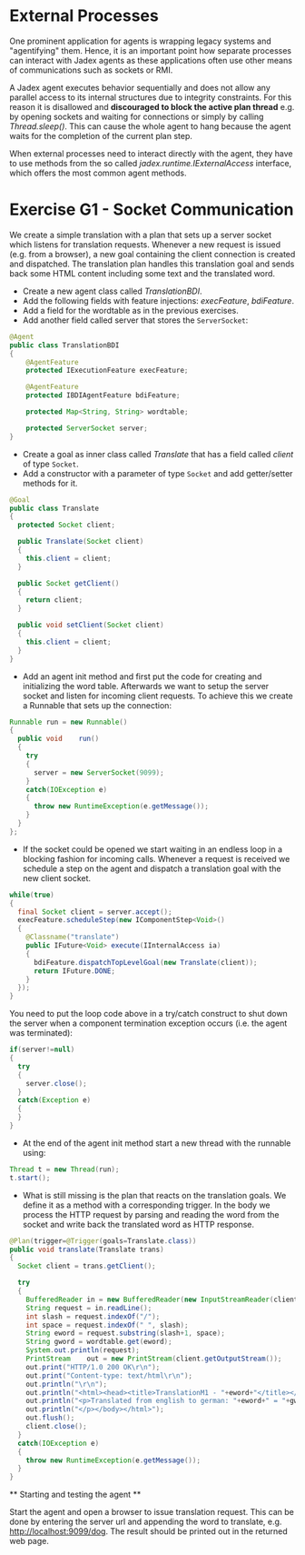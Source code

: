 # External Processes

One prominent application for agents is wrapping legacy systems and "agentifying" them.
Hence, it is an important point how separate processes can interact with Jadex agents as these applications often use other means of communications such as sockets or RMI.

A Jadex agent executes behavior sequentially and does not allow any parallel access to its internal structures due to integrity constraints.
For this reason it is disallowed and **discouraged to block the active plan thread** e.g. by opening sockets and waiting for connections or simply by calling *Thread.sleep()*.
This can cause the whole agent to hang because the agent waits for the completion of the current plan step.

When external processes need to interact directly with the agent, they have to use methods from the so called *jadex.runtime.IExternalAccess* interface, which offers the most common agent methods.

# Exercise G1 - Socket Communication

We create a simple translation with a plan that sets up a server socket which listens for translation requests.
Whenever a new request is issued (e.g. from a browser), a new goal containing the client connection is created and dispatched.
The translation plan handles this translation goal and sends back some HTML content including some text and the translated word.

- Create a new agent class called *TranslationBDI*.
- Add the following fields with feature injections: *execFeature*, *bdiFeature*.
- Add a field for the wordtable as in the previous exercises.
- Add another field called server that stores the ```ServerSocket```:

```java
@Agent
public class TranslationBDI
{
    @AgentFeature
    protected IExecutionFeature execFeature;

    @AgentFeature
    protected IBDIAgentFeature bdiFeature;

    protected Map<String, String> wordtable;

    protected ServerSocket server;
}
```

- Create a goal as inner class called *Translate* that has a field called *client* of type ```Socket```.
- Add a constructor with a parameter of type ```Socket``` and add getter/setter methods for it.

```java
@Goal
public class Translate
{
  protected Socket client;

  public Translate(Socket client)
  {
    this.client = client;
  }

  public Socket getClient()
  {
    return client;
  }

  public void setClient(Socket client)
  {
    this.client = client;
  }
}
```

- Add an agent init method and first put the code for creating and initializing the word table. Afterwards we want to setup the server socket and listen for incoming client requests. To achieve this we create a Runnable that sets up the connection:

```java
Runnable run = new Runnable()
{
  public void    run()
  {
    try
    {
      server = new ServerSocket(9099);
    }
    catch(IOException e)
    {
      throw new RuntimeException(e.getMessage());
    }
  }
};
```

- If the socket could be opened we start waiting in an endless loop in a blocking fashion for incoming calls. Whenever a request is received we schedule a step on the agent and dispatch a translation goal with the new client socket. 

```java
while(true)
{
  final Socket client = server.accept();
  execFeature.scheduleStep(new IComponentStep<Void>()
  {
    @Classname("translate")
    public IFuture<Void> execute(IInternalAccess ia)
    {
      bdiFeature.dispatchTopLevelGoal(new Translate(client));
      return IFuture.DONE;
    }
  });
}
```

You need to put the loop code above in a try/catch construct to shut down the server when a component termination exception occurs (i.e. the agent was terminated):

```java
if(server!=null)
{
  try
  {
    server.close();
  }
  catch(Exception e)
  {
  }
}
```

- At the end of the agent init method start a new thread with the runnable using:

```java
Thread t = new Thread(run);
t.start();
```

- What is still missing is the plan that reacts on the translation goals. We define it as a method with a corresponding trigger. In the body we process the HTTP request by parsing and reading the word from the socket and write back the translated word as HTTP response.

```java
@Plan(trigger=@Trigger(goals=Translate.class))
public void translate(Translate trans)
{
  Socket client = trans.getClient();

  try
  {
    BufferedReader in = new BufferedReader(new InputStreamReader(client.getInputStream()));
    String request = in.readLine();
    int slash = request.indexOf("/");
    int space = request.indexOf(" ", slash);
    String eword = request.substring(slash+1, space);
    String gword = wordtable.get(eword);
    System.out.println(request);
    PrintStream    out = new PrintStream(client.getOutputStream());
    out.print("HTTP/1.0 200 OK\r\n");
    out.print("Content-type: text/html\r\n");
    out.println("\r\n");
    out.println("<html><head><title>TranslationM1 - "+eword+"</title></head><body>");
    out.println("<p>Translated from english to german: "+eword+" = "+gword+".");
    out.println("</p></body></html>");
    out.flush();
    client.close();
  }
  catch(IOException e)
  {
    throw new RuntimeException(e.getMessage());
  }
}
```

** Starting and testing the agent **

Start the agent and open a browser to issue translation request. This can be done by entering the server url and appending the word to translate, e.g. [http://localhost:9099/dog](http://localhost:9099/dog). The result should be printed out in the returned web page.
